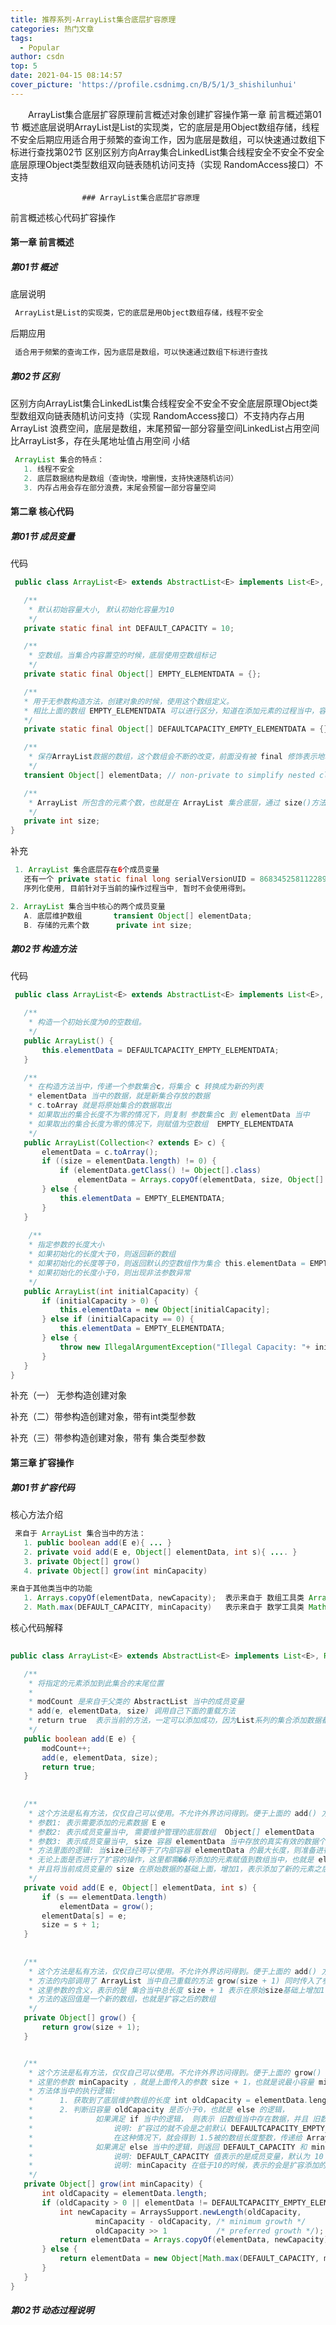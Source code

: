 ```yaml
---
title: 推荐系列-ArrayList集合底层扩容原理
categories: 热门文章
tags:
  - Popular
author: csdn
top: 5
date: 2021-04-15 08:14:57
cover_picture: 'https://profile.csdnimg.cn/B/5/1/3_shishilunhui'
---
```


&emsp;&emsp;ArrayList集合底层扩容原理前言概述对象创建扩容操作第一章 前言概述第01节 概述底层说明ArrayList是List的实现类，它的底层是用Object数组存储，线程不安全后期应用适合用于频繁的查询工作，因为底层是数组，可以快速通过数组下标进行查找第02节 区别区别方向Array集合LinkedList集合线程安全不安全不安全底层原理Object类型数组双向链表随机访问支持（实现 RandomAccess接口）不支持
<!-- more -->

        
                
                    
                        
                    
                    ### ArrayList集合底层扩容原理 
 
前言概述核心代码扩容操作 
 
#### 第一章 前言概述 
##### 第01节 概述 
底层说明 
 
 ```java 
  ArrayList是List的实现类，它的底层是用Object数组存储，线程不安全

  ``` 
  
后期应用 
 
 ```java 
  适合用于频繁的查询工作，因为底层是数组，可以快速通过数组下标进行查找

  ``` 
  
 
##### 第02节 区别 
区别方向ArrayList集合LinkedList集合线程安全不安全不安全底层原理Object类型数组双向链表随机访问支持（实现 RandomAccess接口）不支持内存占用ArrayList 浪费空间，底层是数组，末尾预留一部分容量空间LinkedList占用空间比ArrayList多，存在头尾地址值占用空间
小结 
 
 ```java 
  ArrayList 集合的特点：
	1. 线程不安全
	2. 底层数据结构是数组（查询快，增删慢，支持快速随机访问）
	3. 内存占用会存在部分浪费，末尾会预留一部分容量空间

  ``` 
  
 
#### 第二章 核心代码 
##### 第01节 成员变量 
代码 
 
 ```java 
  public class ArrayList<E> extends AbstractList<E> implements List<E>, RandomAccess, Cloneable, java.io.Serializable{ 

	/**
	 * 默认初始容量大小, 默认初始化容量为10
	 */
	private static final int DEFAULT_CAPACITY = 10;

	/**
	 * 空数组。当集合内容置空的时候，底层使用空数组标记
	 */
	private static final Object[] EMPTY_ELEMENTDATA = {};

	/**
	* 用于无参数构造方法，创建对象的时候，使用这个数组定义。
	* 相比上面的数组 EMPTY_ELEMENTDATA 可以进行区分，知道在添加元素的过程当中，容量增加多少
	*/
	private static final Object[] DEFAULTCAPACITY_EMPTY_ELEMENTDATA = {};

	/**
	 * 保存ArrayList数据的数组，这个数组会不断的改变，前面没有被 final 修饰表示地址值会发生的变化
	 */
	transient Object[] elementData; // non-private to simplify nested class access

	/**
	 * ArrayList 所包含的元素个数，也就是在 ArrayList 集合底层，通过 size()方法，获取到的元素个数
	 */
	private int size; 
}

  ``` 
  
补充 
 
 ```java 
  1. ArrayList 集合底层存在6个成员变量
	还有一个 private static final long serialVersionUID = 8683452581122892189L;  
	序列化使用, 目前针对于当前的操作过程当中, 暂时不会使用得到。

2. ArrayList 集合当中核心的两个成员变量
	A. 底层维护数组  		transient Object[] elementData;
	B. 存储的元素个数		private int size; 

  ``` 
  
 
##### 第02节 构造方法 
代码 
 
 ```java 
  public class ArrayList<E> extends AbstractList<E> implements List<E>, RandomAccess, Cloneable, java.io.Serializable{ 

    /**
     * 构造一个初始长度为0的空数组。
     */
    public ArrayList() {
        this.elementData = DEFAULTCAPACITY_EMPTY_ELEMENTDATA;
    }

    /**
     * 在构造方法当中，传递一个参数集合c，将集合 c 转换成为新的列表
	 * elementData 当中的数据，就是新集合存放的数据
     * c.toArray 就是将原始集合的数据取出
	 * 如果取出的集合长度不为零的情况下，则复制 参数集合c 到 elementData 当中
	 * 如果取出的集合长度为零的情况下，则赋值为空数组  EMPTY_ELEMENTDATA 
     */
    public ArrayList(Collection<? extends E> c) {
        elementData = c.toArray();
        if ((size = elementData.length) != 0) { 
            if (elementData.getClass() != Object[].class)
                elementData = Arrays.copyOf(elementData, size, Object[].class);
        } else { 
            this.elementData = EMPTY_ELEMENTDATA;
        }
    }
	
	 /**
     * 指定参数的长度大小
	 * 如果初始化的长度大于0，则返回新的数组
	 * 如果初始化的长度等于0，则返回默认的空数组作为集合 this.elementData = EMPTY_ELEMENTDATA;
	 * 如果初始化的长度小于0，则出现非法参数异常
     */
    public ArrayList(int initialCapacity) {
        if (initialCapacity > 0) {
            this.elementData = new Object[initialCapacity];
        } else if (initialCapacity == 0) {
            this.elementData = EMPTY_ELEMENTDATA;
        } else {
            throw new IllegalArgumentException("Illegal Capacity: "+ initialCapacity);
        }
    }
}

  ``` 
  
 
补充（一） 无参构造创建对象 
 
补充（二）带参构造创建对象，带有int类型参数 
 
补充（三）带参构造创建对象，带有 集合类型参数 
 
 
#### 第三章 扩容操作 
##### 第01节 扩容代码 
核心方法介绍 
 
 ```java 
  来自于 ArrayList 集合当中的方法：
	1. public boolean add(E e){ ... }
	2. private void add(E e, Object[] elementData, int s){ .... }
	3. private Object[] grow()
	4. private Object[] grow(int minCapacity)

来自于其他类当中的功能
	1. Arrays.copyOf(elementData, newCapacity);  表示来自于 数组工具类 Arrays 当中的 copyOf() 底层使用的是 System.arraycopy() 方法
	2. Math.max(DEFAULT_CAPACITY, minCapacity)   表示来自于 数学工具类 Math 当中的 max() 方法，比较两个数据最大值，取较大者，返回

  ``` 
  
核心代码解释 
 
 ```java 
  
public class ArrayList<E> extends AbstractList<E> implements List<E>, RandomAccess, Cloneable, java.io.Serializable{ 

    /**
     * 将指定的元素添加到此集合的末尾位置
     *
     * modCount 是来自于父类的 AbstractList 当中的成员变量
     * add(e, elementData, size) 调用自己下面的重载方法
	 * return true  表示当前的方法，一定可以添加成功，因为List系列的集合添加数据都是允许成功的 true 如果是Set此方法返回false
     */
    public boolean add(E e) {
        modCount++;
        add(e, elementData, size);
        return true;
    }
	
	
	/**
     * 这个方法是私有方法，仅仅自己可以使用。不允许外界访问得到。便于上面的 add() 方法重载调用的
	 * 参数1: 表示需要添加的元素数据 E e
	 * 参数2: 表示成员变量当中, 需要维护管理的底层数组  Object[] elementData
     * 参数3: 表示成员变量当中, size 容器 elementData 当中存放的真实有效的数据个数
	 * 方法里面的逻辑: 当size已经等于了内部容器 elementData 的最大长度，则准备进行扩容的操作，扩容使用 grow() 方法
	 * 无论上面是否进行了扩容的操作，这里都需��将添加的元素赋值到数组当中，也就是 elementData[s] = e;
	 * 并且将当前成员变量的 size 在原始数据的基础上面，增加1，表示添加了新的元素之后，长度变化了，增加了1
     */
    private void add(E e, Object[] elementData, int s) {
        if (s == elementData.length)
            elementData = grow();
        elementData[s] = e;
        size = s + 1;
    }
	
	
	/**
     * 这个方法是私有方法，仅仅自己可以使用。不允许外界访问得到。便于上面的 add() 方法调用的
	 * 方法的内部调用了 ArrayList 当中自己重载的方法 grow(size + 1) 同时传入了参数。
	 * 这里参数的含义，表示的是 集合当中总长度 size + 1 表示在原始size基础上增加1 
	 * 方法的返回值是一个新的数组，也就是扩容之后的数组
     */
	private Object[] grow() {
        return grow(size + 1);
    }


    /**
     * 这个方法是私有方法，仅仅自己可以使用。不允许外界访问得到。便于上面的 grow() 方法调用的
	 * 这里的参数 minCapacity ，就是上面传入的参数 size + 1，也就是说最小容量 minCapacity = size + 1
	 * 方法体当中的执行逻辑:
	 * 		1. 获取到了底层维护数组的长度 int oldCapacity = elementData.length; 这里就是旧容量 oldCapacity
	 *      2. 判断旧容量 oldCapacity 是否小于0，也就是 else 的逻辑，
	 *				如果满足 if 当中的逻辑， 则表示 旧数组当中存在数据，并且 旧数组并不是 默认容量的空数组地址值
	 *					说明: 扩容过的就不会是之前默认 DEFAULTCAPACITY_EMPTY_ELEMENTDATA 的地址值
	 *					在这种情况下，就会得到 1.5被的数组长度整数，传递给 Arrays.copyOf()方法进行扩容，得到新数组返回
	 * 				如果满足 else 当中的逻辑，则返回 DEFAULT_CAPACITY 和 minCapacity 较大值。
	 * 					说明: DEFAULT_CAPACITY 值表示的是成员变量，默认为 10   
	 *					说明: minCapacity 在低于10的时候，表示的会是扩容添加的长度1,2,3..9.10.11..
     */
    private Object[] grow(int minCapacity) {
        int oldCapacity = elementData.length;
        if (oldCapacity > 0 || elementData != DEFAULTCAPACITY_EMPTY_ELEMENTDATA) {
            int newCapacity = ArraysSupport.newLength(oldCapacity,
                    minCapacity - oldCapacity, /* minimum growth */
                    oldCapacity >> 1           /* preferred growth */);
            return elementData = Arrays.copyOf(elementData, newCapacity);
        } else {
            return elementData = new Object[Math.max(DEFAULT_CAPACITY, minCapacity)];
        }
    }
}

  ``` 
  
 
##### 第02节 动态过程说明 
 

                
                
                
        
